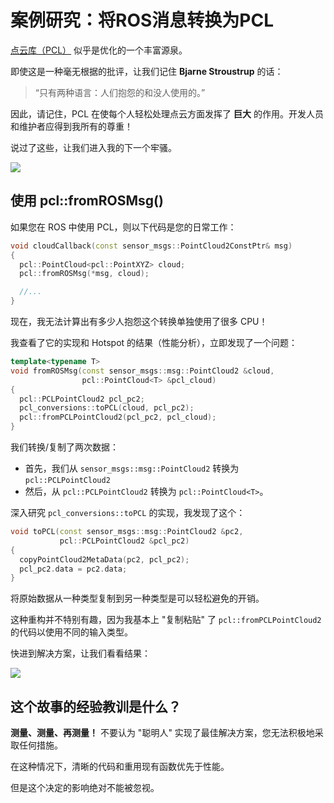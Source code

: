 # 案例研究：将ROS消息转换为PCL

[点云库（PCL）](https://pointclouds.org/) 似乎是优化的一个丰富源泉。

即使这是一种毫无根据的批评，让我们记住 **Bjarne Stroustrup** 的话：

> “只有两种语言：人们抱怨的和没人使用的。”

因此，请记住，PCL 在使每个人轻松处理点云方面发挥了 **巨大** 的作用。开发人员和维护者应得到我所有的尊重！

说过了这些，让我们进入我的下一个牢骚。

![](img/davide_yells_at_PCL.jpg)


## 使用 pcl::fromROSMsg()

如果您在 ROS 中使用 PCL，则以下代码是您的日常工作：

```c++
void cloudCallback(const sensor_msgs::PointCloud2ConstPtr& msg)
{
  pcl::PointCloud<pcl::PointXYZ> cloud;
  pcl::fromROSMsg(*msg, cloud);

  //...
}
```

现在，我无法计算出有多少人抱怨这个转换单独使用了很多 CPU！

我查看了它的实现和 Hotspot 的结果（性能分析），立即发现了一个问题：

```c++
template<typename T>
void fromROSMsg(const sensor_msgs::msg::PointCloud2 &cloud,
                pcl::PointCloud<T> &pcl_cloud)
{
  pcl::PCLPointCloud2 pcl_pc2;
  pcl_conversions::toPCL(cloud, pcl_pc2);
  pcl::fromPCLPointCloud2(pcl_pc2, pcl_cloud);
}
```

我们转换/复制了两次数据：

- 首先，我们从 `sensor_msgs::msg::PointCloud2` 转换为 
`pcl::PCLPointCloud2`
- 然后，从 `pcl::PCLPointCloud2` 转换为 `pcl::PointCloud<T>`。

深入研究 `pcl_conversions::toPCL` 的实现，我发现了这个：

```c++
void toPCL(const sensor_msgs::msg::PointCloud2 &pc2,
           pcl::PCLPointCloud2 &pcl_pc2)
{
  copyPointCloud2MetaData(pc2, pcl_pc2);
  pcl_pc2.data = pc2.data;
}
```

将原始数据从一种类型复制到另一种类型是可以轻松避免的开销。

这种重构并不特别有趣，因为我基本上 "复制粘贴" 了 `pcl::fromPCLPointCloud2` 的代码以使用不同的输入类型。

快进到解决方案，让我们看看结果：

![](img/pcl_fromros.png)

## 这个故事的经验教训是什么？

**测量、测量、再测量！** 不要认为 "聪明人" 实现了最佳解决方案，您无法积极地采取任何措施。

在这种情况下，清晰的代码和重用现有函数优先于性能。

但是这个决定的影响绝对不能被忽视。





